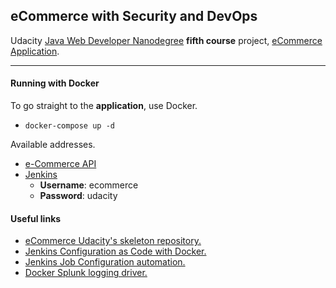 ## eCommerce with Security and DevOps

Udacity [Java Web Developer Nanodegree](https://www.udacity.com/course/java-developer-nanodegree--nd035) 
**fifth course** project, 
[eCommerce Application](https://github.com/udacity/nd035-c4-Security-and-DevOps).

****
#### Running with Docker

To go straight to the **application**, use Docker.

- ```docker-compose up -d```

Available addresses.
- [e-Commerce API](http://localhost:8000/api/item)
- [Jenkins](http://localhost:8080/blue)
    - **Username**: ecommerce
    - **Password**: udacity

#### Useful links ###
* [eCommerce Udacity's skeleton repository.](https://github.com/udacity/nd035-c4-Security-and-DevOps)
* [Jenkins Configuration as Code with Docker.](https://www.digitalocean.com/community/tutorials/how-to-automate-jenkins-setup-with-docker-and-jenkins-configuration-as-code)
* [Jenkins Job Configuration automation.](https://www.digitalocean.com/community/tutorials/how-to-automate-jenkins-job-configuration-using-job-dsl)
* [Docker Splunk logging driver.](https://medium.com/@caysever/docker-splunk-logging-driver-c70dd78ad56a)
